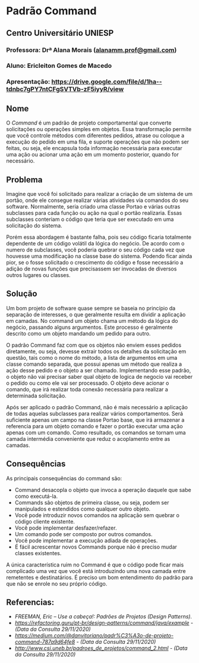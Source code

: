 # Padrão Command

## Centro Universitário UNIESP

### Professora: Drª Alana Morais ([alanamm.prof@gmail.com](mailto:alanamm.prof@gmail.com))

### Aluno: Ericleiton Gomes de Macedo

### Apresentação: https://drive.google.com/file/d/1ha--tdnbc7gPY7ntCFgSVTVb-zF5iyyR/view

## Nome
O *Command* é um padrão de projeto comportamental que converte solicitações ou operações simples em objetos. Essa transformação permite que você controle métodos com diferentes pedidos, atrase ou coloque a execução do pedido em uma fila, e suporte operações que não podem ser feitas, ou seja, ele encapsula toda informação necessária para executar uma ação ou acionar uma ação em um momento posterior, quando for necessário.

## Problema
Imagine que você foi solicitado para realizar a criação de um sistema de um portão, onde ele consegue realizar várias atividades via comandos do seu software. Normalmente, seria criado uma classe Portao e várias outras subclasses para cada função ou ação na qual o portão realizaria. Essas subclasses conteriam o código que teria que ser executado em uma solicitação do sistema.

Porém essa abordagem é bastante falha, pois seu código ficaria totalmente dependente de um código volátil da lógica do negócio. De acordo com o numero de subclasses, você poderia quebrar o seu código cada vez que houvesse uma modificação na classe base do sistema. Podendo ficar ainda pior, se o fosse solicitado o crescimento do código e fosse necessário a adição de novas funções que precisassem ser invocadas de diversos outros lugares ou classes.


## Solução
Um bom projeto de software quase sempre se baseia no princípio da separação de interesses, o que geralmente resulta em dividir a aplicação em camadas. No command um objeto chama um método da lógica do negócio, passando alguns argumentos. Este processo é geralmente descrito como um objeto mandando um pedido para outro.

O padrão Command faz com que os objetos não enviem esses pedidos diretamente, ou seja, devesse extrair todos os detalhes da solicitação em questão, tais como o nome do método, a lista de argumentos em uma classe comando separada, que possui apenas um método que realiza a ação desse pedido e o objeto a ser chamado. Implementando esse padrão, o objeto não vai precisar saber qual objeto de logica de negocio vai receber o pedido ou como ele vai ser processado. O objeto deve acionar o comando, que irá realizar toda conexão necessária para realizar a determinada solicitação.

Após ser aplicado o padrão Command, não é mais necessário a aplicação de todas aquelas subclasses para realizar vários comportamentos. Será suficiente apenas um campo na classe Portao base, que irá armazenar a referencia para um objeto comando e fazer o portão executar uma ação apenas com um comando. Como resultado, os comandos se tornam uma camada intermédia conveniente que reduz o acoplamento entre as camadas.


## Consequências
As principais consequências do command são:
*	Command desacopla o objeto que invoca a operação daquele que sabe como executá-la.
*	Commands são objetos de primeira classe, ou seja, podem ser manipulados e estendidos como qualquer outro objeto.
*	Você pode introduzir novos comandos na aplicação sem quebrar o código cliente existente.
*	Você pode implementar desfazer/refazer.
*	Um comando pode ser composto por outros comandos. 
*	Você pode implementar a execução adiada de operações.
*	É fácil acrescentar novos Commands porque não é preciso mudar classes existentes.

A única característica ruim no Command é que o código pode ficar mais complicado uma vez que você está introduzindo uma nova camada entre remetentes e destinatários. É preciso um bom entendimento do padrão para que não se enrole no seu próprio código.

## Referencias:

* _FREEMAN, Eric – Use a cabeça!: Padrões de Projetos (Design Patterns)._
* _https://refactoring.guru/pt-br/design-patterns/command/java/example - (Data da Consulta 29/11/2020)_
* _https://medium.com/@danvitoriano/padr%C3%A3o-de-projeto-command-787a9d64fe8 - (Data da Consulta 29/11/2020)_
* _http://www.csi.uneb.br/padroes_de_projetos/command_2.html - (Data da Consulta 29/11/2020)_

